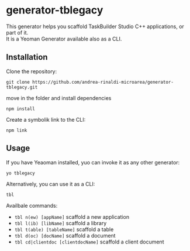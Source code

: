 # generator-tblegacy
This generator helps you scaffold TaskBuilder Studio C++ applications, or part of it.  
It is a Yeoman Generator available also as a CLI.
## Installation
Clone the repository:
```
git clone https://github.com/andrea-rinaldi-microarea/generator-tblegacy.git
```
move in the folder and install dependencies
```
npm install
```
Create a symbolik link to the CLI:
```
npm link
```
## Usage
If you have Yeaoman installed, yuo can invoke it as any other generator:
```
yo tblegacy
```
Alternatively, you can use it as a CLI:
```
tbl
```
Availbale commands:
* `tbl n(ew) [appName]` scaffold a new application
* `tbl l(ib) [libName]` scaffold a library
* `tbl t(able) [tableName]` scaffold a table
* `tbl d(oc) [docName]` scaffold a document
* `tbl cd|clientdoc [clientdocName]` scaffold a client document
